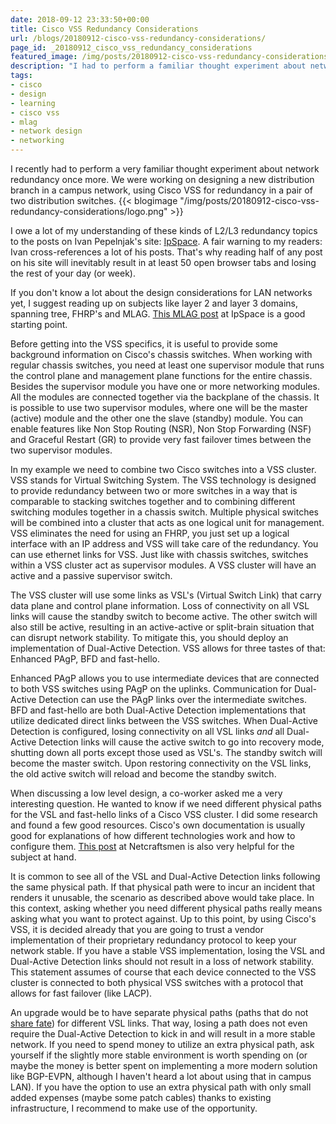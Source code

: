 ```yaml
---
date: 2018-09-12 23:33:50+00:00
title: Cisco VSS Redundancy Considerations
url: /blogs/20180912-cisco-vss-redundancy-considerations/
page_id: _20180912_cisco_vss_redundancy_considerations
featured_image: /img/posts/20180912-cisco-vss-redundancy-considerations/logo.png
description: "I had to perform a familiar thought experiment about network redundancy using Cisco VSS for a pair of distribution switches."
tags:
- cisco
- design
- learning
- cisco vss
- mlag
- network design
- networking
---
```


I recently had to perform a very familiar thought experiment about network redundancy once more. We were working on designing a new distribution branch in a campus network, using Cisco VSS for redundancy in a pair of two distribution switches.
{{< blogimage "/img/posts/20180912-cisco-vss-redundancy-considerations/logo.png" >}}
<!--more-->
I owe a lot of my understanding of these kinds of L2/L3 redundancy topics to the posts on Ivan Pepelnjak's site: [IpSpace](https://blog.ipspace.net/). A fair warning to my readers: Ivan cross-references a lot of his posts. That's why reading half of any post on his site will inevitably result in at least 50 open browser tabs and losing the rest of your day (or week).

If you don't know a lot about the design considerations for LAN networks yet, I suggest reading up on subjects like layer 2 and layer 3 domains, spanning tree, FHRP's and MLAG. [This MLAG post](https://blog.ipspace.net/2010/10/multi-chassis-link-aggregation-basics.html) at IpSpace is a good starting point.

Before getting into the VSS specifics, it is useful to provide some background information on Cisco's chassis switches. When working with regular chassis switches, you need at least one supervisor module that runs the control plane and management plane functions for the entire chassis. Besides the supervisor module you have one or more networking modules. All the modules are connected together via the backplane of the chassis. It is possible to use two supervisor modules, where one will be the master (active) module and the other one the slave (standby) module. You can enable features like Non Stop Routing (NSR), Non Stop Forwarding (NSF) and Graceful Restart (GR) to provide very fast failover times between the two supervisor modules.

In my example we need to combine two Cisco switches into a VSS cluster. VSS stands for Virtual Switching System. The VSS technology is designed to provide redundancy between two or more switches in a way that is comparable to stacking switches together and to combining different switching modules together in a chassis switch. Multiple physical switches will be combined into a cluster that acts as one logical unit for management. VSS eliminates the need for using an FHRP, you just set up a logical interface with an IP address and VSS will take care of the redundancy. You can use ethernet links for VSS. Just like with chassis switches, switches within a VSS cluster act as supervisor modules. A VSS cluster will have an active and a passive supervisor switch. 

The VSS cluster will use some links as VSL's (Virtual Switch Link) that carry data plane and control plane information. Loss of connectivity on all VSL links will cause the standby switch to become active. The other switch will also still be active, resulting in an active-active or split-brain situation that can disrupt network stability. To mitigate this, you should deploy an implementation of Dual-Active Detection. VSS allows for three tastes of that: Enhanced PAgP, BFD and fast-hello.

Enhanced PAgP allows you to use intermediate devices that are connected to both VSS switches using PAgP on the uplinks. Communication for Dual-Active Detection can use the PAgP links over the intermediate switches. BFD and fast-hello are both Dual-Active Detection implementations that utilize dedicated direct links between the VSS switches. When Dual-Active Detection is configured, losing connectivity on all VSL links _and_ all Dual-Active Detection links will cause the active switch to go into recovery mode, shutting down all ports except those used as VSL's. The standby switch will become the master switch. Upon restoring connectivity on the VSL links, the old active switch will reload and become the standby switch.

When discussing a low level design, a co-worker asked me a very interesting question. He wanted to know if we need different physical paths for the VSL and fast-hello links of a Cisco VSS cluster. I did some research and found a few good resources. Cisco's own documentation is usually good for explanations of how different technologies work and how to configure them. [This post](https://www.netcraftsmen.com/cisco-vss-dual-active-detection/) at Netcraftsmen is also very helpful for the subject at hand.

It is common to see all of the VSL and Dual-Active Detection links following the same physical path. If that physical path were to incur an incident that renders it unusable, the scenario as described above would take place. In this context, asking whether you need different physical paths really means asking what you want to protect against. Up to this point, by using Cisco's VSS, it is decided already that you are going to trust a vendor implementation of their proprietary redundancy protocol to keep your network stable. If you have a stable VSS implementation, losing the VSL and Dual-Active Detection links should not result in a loss of network stability. This statement assumes of course that each device connected to the VSS cluster is connected to both physical VSS switches with a protocol that allows for fast failover (like LACP).

An upgrade would be to have separate physical paths (paths that do not [share fate](https://en.wikipedia.org/wiki/Fate-sharing)) for different VSL links. That way, losing a path does not even require the Dual-Active Detection to kick in and will result in a more stable network. If you need to spend money to utilize an extra physical path, ask yourself if the slightly more stable environment is worth spending on (or maybe the money is better spent on implementing a more modern solution like BGP-EVPN, although I haven't heard a lot about using that in campus LAN). If you have the option to use an extra physical path with only small added expenses (maybe some patch cables) thanks to existing infrastructure, I recommend to make use of the opportunity.

